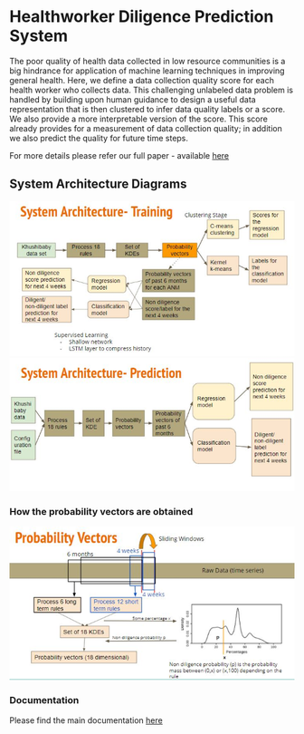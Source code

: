 # Healthworker Diligence Prediction System

The poor quality of health data collected in low resource communities is a big hindrance for application of machine learning techniques in improving general health. 
Here, we define a data collection quality score for each health worker who collects data. 
This challenging unlabeled data problem is handled by building upon human guidance to design a useful data representation that is then clustered to infer data quality labels or a score. 
We also provide a more interpretable version of the score.
This score already provides for a measurement of data collection quality; in addition we also predict the quality for future time steps.

For more details please refer our full paper - available [here](https://arxiv.org/pdf/2011.02962.pdf)

## System Architecture Diagrams

![image info](./images/train.JPG)
![image info](./images/prediction.JPG)

### How the probability vectors are obtained
![image info](./images/prob_vec.JPG)

### Documentation

Please find the main documentation [here](./docs/README.md)